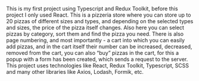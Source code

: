 This is my first project using Typescript and Redux Toolkit, before this project I only used React. This is a pizzeria store where you can store up to 20 pizzas of different sizes and types, and depending on the selected types and sizes, the price of the pizza itself changes. Also here you can select pizzas by category, sort them and find the pizza you need. There is also page numbering, and most importantly - a cart into which you can easily add pizzas, and in the cart itself their number can be increased, decreased, removed from the cart, you can also “buy” pizzas in the cart, for this a popup with a form has been created, which sends a request to the server. This project uses technologies like React, Redux Toolkit, Typescript, SCSS and many other libraries like Axios, Lodash, Formik, etc.
